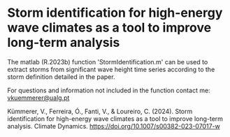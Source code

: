 # Storm identification for high-energy wave climates as a tool to improve long-term analysis

The matlab (R.2023b) function 'StormIdentification.m' can be used to extract storms from significant wave height time series according to the storm definition detailed in the paper.

For questions and information not included in the function contact me: vkuemmerer@ualg.pt

Kümmerer, V., Ferreira, Ó., Fanti, V., & Loureiro, C. (2024). Storm identification for high-energy wave climates as a tool to improve long-term analysis. Climate Dynamics. https://doi.org/10.1007/s00382-023-07017-w

